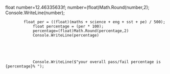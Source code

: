  float number=12.46335633f;
            number=(float)Math.Round(number,2);
            Console.WriteLine(number);



            float per = ((float)(maths + science + eng + sst + pe) / 500);
                float percentage = (per * 100);
                percentage=(float)Math.Round(percentage,2)
                Console.WriteLine(percentage)





                Console.WriteLine($"your overall pass/fail percentage is {percentage}% ");